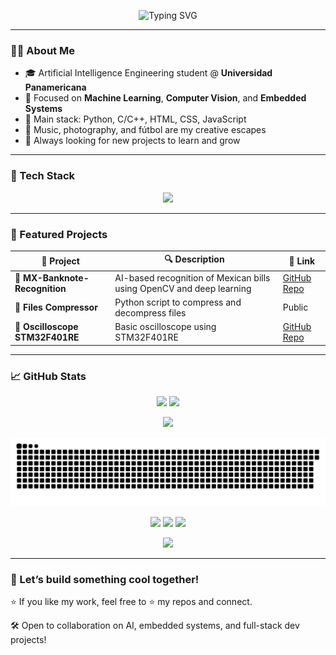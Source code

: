 <p align="center">
  <img src="https://readme-typing-svg.demolab.com?font=Fira+Code&duration=3000&pause=1000&center=true&vCenter=true&width=435&lines=Hey+there!+I'm+Cristian+Arag%C3%B3n+%F0%9F%91%8B;AI+Engineering+Student+%F0%9F%A7%A0;Python+Enthusiast+%F0%9F%90%8D;Always+learning+something+new+%F0%9F%93%9A" alt="Typing SVG" />
</p>

---

### 👨‍💻 About Me

- 🎓 Artificial Intelligence Engineering student @ **Universidad Panamericana**
- 🧠 Focused on **Machine Learning**, **Computer Vision**, and **Embedded Systems**
- 🧰 Main stack: Python, C/C++, HTML, CSS, JavaScript
- 🎸 Music, photography, and fútbol are my creative escapes
- 🚀 Always looking for new projects to learn and grow

---

### 🧰 Tech Stack

<p align="center">
  <img src="https://skillicons.dev/icons?i=python,cpp,c,html,css,js,flask,git,linux,vscode,arduino,github" />
</p>

---

### 🌟 Featured Projects

| 💼 Project | 🔍 Description | 🔗 Link |
|-----------|----------------|--------|
| 🏦 **MX-Banknote-Recognition** | AI-based recognition of Mexican bills using OpenCV and deep learning | [GitHub Repo](https://github.com/Kurisari/MX-Banknote-Detection) |
| 🤖 **Files Compressor** | Python script to compress and decompress files | Public | [GitHub Repo](https://github.com/Kurisari/Compresor_Archivos) |
| 📄 **Oscilloscope STM32F401RE** | Basic oscilloscope using STM32F401RE | [GitHub Repo](https://github.com/Kurisari/oscilloscope-stm32f401re) |

---

### 📈 GitHub Stats

<p align="center">
  <img src="https://github-readme-stats.vercel.app/api?username=Kurisari&show_icons=true&theme=radical" height="180"/>
  <img src="https://github-readme-stats.vercel.app/api/top-langs/?username=Kurisari&layout=compact&theme=radical" height="180"/>
</p>

<p align="center">
  <img src="https://streak-stats.demolab.com?user=Kurisari&theme=radical&date_format=M%20j%5B%2C%20Y%5D"/>
</p>

<img src="https://github.com/Kurisari/Kurisari/blob/output/github-contribution-grid-snake.svg" />

<p align="center">
  <a href="https://www.linkedin.com/in/cristian-aragon-salazar/"><img src="https://img.shields.io/badge/LinkedIn-blue?logo=linkedin&style=for-the-badge" /></a>
  <a href="mailto:crisaragon.dev@gmail.com"><img src="https://img.shields.io/badge/Gmail-red?logo=gmail&style=for-the-badge" /></a>
  <a href="https://cristian-aragon-salazar.vercel.app"><img src="https://img.shields.io/badge/Website-black?logo=vercel&style=for-the-badge" /></a>
</p>
<p align="center">
  <img src="https://komarev.com/ghpvc/?username=Kurisari&label=Visitors&color=blue&style=flat-square" />
</p>

---

### 💬 Let’s build something cool together!

⭐ If you like my work, feel free to ⭐️ my repos and connect.

🛠️ Open to collaboration on AI, embedded systems, and full-stack dev projects!
